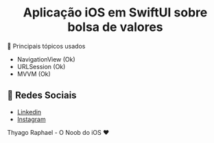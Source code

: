 
<h1 align="center">
    Aplicação iOS em SwiftUI sobre bolsa de valores
</h1

## 🔖 Principais tópicos usados

- NavigationView (Ok)
- URLSession (Ok)
- MVVM (Ok)
    
## 🔖 Redes Sociais

- [Linkedin](https://www.linkedin.com/in/anthony-josé-94b151144/)
- [Instagram](https://www.instagram.com/traphael.dev/)

Thyago Raphael - O Noob do iOS  ♥
